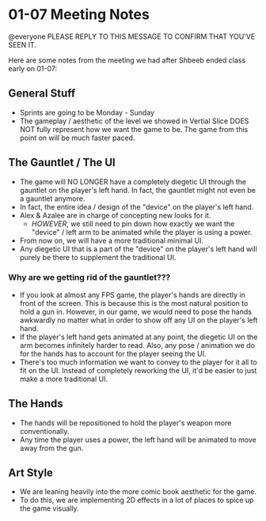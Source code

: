 # 01-07 Meeting Notes

@everyone PLEASE REPLY TO THIS MESSAGE TO CONFIRM THAT YOU'VE SEEN IT.

Here are some notes from the meeting we had after Shbeeb ended class early on 01-07:

## General Stuff
- Sprints are going to be Monday - Sunday
- The gameplay / aesthetic of the level we showed in Vertial Slice DOES NOT fully represent how we want the game to be. The game from this point on will be much faster paced. 

## The Gauntlet / The UI
- The game will NO LONGER have a completely diegetic UI through the gauntlet on the player's left hand. In fact, the gauntlet might not even be a gauntlet anymore.
- In fact, the entire idea / design of the "device" on the player's left hand.
- Alex & Azalee are in charge of concepting new looks for it.
	- *HOWEVER*, we still need to pin down how exactly we want the "device" / left arm to be animated while the player is using a power.
- From now on, we will have a more traditional minimal UI.
- Any diegetic UI that is a part of the "device" on the player's left hand will purely be there to supplement the traditional UI.

### Why are we getting rid of the gauntlet???
- If you look at almost any FPS game, the player's hands are directly in front of the screen. This is because this is the most natural position to hold a gun in. However, in our game, we would need to pose the hands awkwardly no matter what in order to show off any UI on the player's left hand.
- If the player's left hand gets animated at any point, the diegetic UI on the arm becomes infinitely harder to read. Also, any pose / animation we do for the hands has to account for the player seeing the UI.
- There's too much information we want to convey to the player for it all to fit on the UI. Instead of completely reworking the UI, it'd be easier to just make a more traditional UI.

## The Hands
- The hands will be repositioned to hold the player's weapon more conventionally.
- Any time the player uses a power, the left hand will be animated to move away from the gun.

## Art Style
- We are leaning heavily into the more comic book aesthetic for the game.
- To do this, we are implementing 2D effects in a lot of places to spice up the game visually.